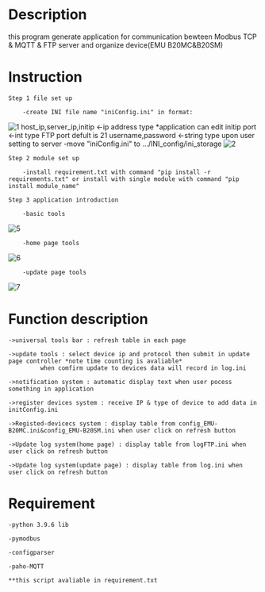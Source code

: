 # Description

  this program generate application for communication bewteen Modbus TCP & MQTT & FTP server and organize device(EMU B20MC&B20SM)

# Instruction 
  
  	Step 1 file set up

  		-create INI file name "iniConfig.ini" in format:
  ![1](https://user-images.githubusercontent.com/73213619/133962537-9f39a2e7-a44e-4f96-9a8c-0d2007fc6c54.PNG)
  		host_ip,server_ip,initip <-ip address type *application can edit initip 
		port <-int type FTP port defult is 21
		username,password <-string type upon user setting to server
  		-move "iniConfig.ini" to .../INI_config/ini_storage
  ![2](https://user-images.githubusercontent.com/73213619/133970769-e2b7c8bc-9a83-4f9d-acc7-4a8dea36e0ec.PNG)

  	Step 2 module set up 

  		-install requirement.txt with command "pip install -r requirements.txt" or install with single module with command "pip install module_name"
  
  	Step 3 application introduction
  
  		-basic tools
  ![5](https://user-images.githubusercontent.com/73213619/133968804-268a4e30-e338-48bc-a3e3-731125ade818.png)

  		-home page tools
  ![6](https://user-images.githubusercontent.com/73213619/133968871-21c7f629-edaf-4aeb-aec0-9d2cd1331df5.png)
  
  		-update page tools
  ![7](https://user-images.githubusercontent.com/73213619/133968945-42f3df0a-412a-47dc-92fa-49acb3d24cf3.png)

# Function description

  	->universal tools bar : refresh table in each page

  	->update tools : select device ip and protocol then submit in update page controller *note time counting is avaliable* 
			 when comfirm update to devices data will record in log.ini
  
  	->notification system : automatic display text when user pocess something in application
  
  	->register devices system : receive IP & type of device to add data in initConfig.ini
  
  	->Registed-devicecs system : display table from config_EMU-B20MC.ini&config_EMU-B20SM.ini when user click on refresh button

  	->Update log system(home page) : display table from logFTP.ini when user click on refresh button

  	->Update log system(update page) : display table from log.ini when user click on refresh button
 
# Requirement

    -python 3.9.6 lib
    
    -pymodbus
    
    -configparser

    -paho-MQTT
    
    **this script avaliable in requirement.txt
    
    
